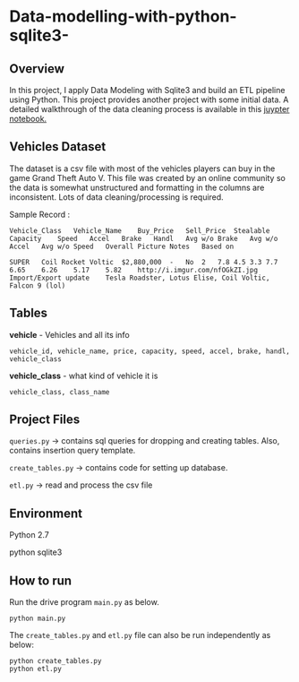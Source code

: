 # Data-modelling-with-python-sqlite3-

## **Overview**
In this project, I apply Data Modeling with Sqlite3 and build an ETL pipeline using Python. This project provides another project with some initial data. A detailed walkthrough of the data cleaning process is available in this [juypter notebook.](/ETL.ipynb)


## **Vehicles Dataset**
The dataset is a csv file with most of the vehicles players can buy in the game Grand Theft Auto V. This file was created by an online community so the data is somewhat unstructured and formatting in the columns are inconsistent. Lots of data cleaning/processing is required.

Sample Record :
```
Vehicle_Class	Vehicle_Name	Buy_Price	Sell_Price	Stealable	Capacity	Speed	Accel	Brake	Handl	Avg w/o Brake	Avg w/o Accel	Avg w/o Speed	Overall	Picture	Notes	Based on

SUPER	Coil Rocket Voltic	$2,880,000	-	No	2	7.8	4.5	3.3	7.7	6.65	6.26	5.17	5.82	http://i.imgur.com/nfOGkZI.jpg	Import/Export update	Tesla Roadster, Lotus Elise, Coil Voltic, Falcon 9 (lol)

```


## Tables

**vehicle**  - Vehicles and all its info
```
vehicle_id, vehicle_name, price, capacity, speed, accel, brake, handl, vehicle_class
```
**vehicle_class**  - what kind of vehicle it is
```
vehicle_class, class_name
```


## Project Files

```queries.py``` -> contains sql queries for dropping and creating tables. Also, contains insertion query template.

```create_tables.py``` -> contains code for setting up database. 

```etl.py``` -> read and process the csv file

## Environment 
Python 2.7

python sqlite3

## How to run

Run the drive program ```main.py``` as below.
```
python main.py
``` 

The ```create_tables.py``` and ```etl.py``` file can also be run independently as below:
```
python create_tables.py 
python etl.py 
```
